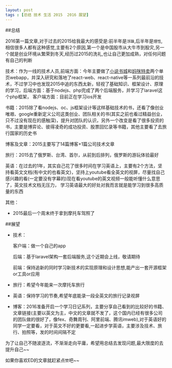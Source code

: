 ```yaml
---
layout: post
tags : [总结 技术 生活 2015  2016 展望]
---
```


##总结

2016第一篇文章,对于过去的2015给我最大的感受是:前半年是`浮躁`,后半年是`理性`,相信很多人都有这种感觉,主要有2个原因,第一个是中国股市从大牛市到股灾,另一个就是创业环境从繁荣到冬天,经历过2015的洗礼,也让自己更加成熟，对任何问题有自己的判断


技术：作为一线的技术人员,前端方面：今年主要做了[小说书城](dushu.baidu.com)和[妈咪特卖](mami.baidu.com)两个单页webapp，并深入研究和落地了react-web、react-native等一系列最前沿的技术，不过学习中也发现2015中追的东西太新，轻视了基础知识、框架设计、原理的学习，后端方面：基于nodejs、php完成了两个后端服务，并学习了laravel这个php框架，
客户端方面：目前正在学习ios开发

书籍：2015除了看nodejs、oc、js框架设计等这样基础技术的书，还看了像创业唯艰、google重新定义公司这类创业、团队相关的书(其实之前也看过精益创业，只不过没有现在的感触深)，提升对团队的认识，另外一个改变是看了很多投资的书，主要是博弈论、彼得凌奇的成功投资、股票回忆录等书籍，其他主要看了去旅行国家的历史书

博客及文章：2015主要写了14篇博客+1篇公司技术文章

旅行：2015去了俄罗斯、台湾、首尔，从前到后排列，俄罗斯的游玩体验最好

英语：在过去的1年，其实自己花了很多时间在学习英语上，主要有2个方法，坚持看英文文档(有中文的也看英文)，坚持上youtube看全英文的视屏，尽量找自己感兴趣的看(一定要没有字幕的)现在看youtube的英文视频一般能听懂什么意思了，英文技术文档无压力，
学习英语最大的好处对我而言就是能学习到很多高质量的东西

其他：

* 2015最后一个周末终于拿到摩托车驾照了


##展望

* 技术：
	
	客户端：做一个自己的app
	
	后端：基于laravel架构一套后端服务,这个近期会上线，敬请期待
	
	前端：保持追新的同时学习新技术的实现原理和设计思想,能产出一套开源框架or工具or应用	

* 旅行：希望今年能来一次摩托车旅行

* 英语：保持学习的节奏,希望年底能录一段全英文的旅行记录视屏

* 博客：2016准备开启一个学习日记系列，主要分享自己看到的比较好的书籍、文章链接(主要以英文为主，中文的文章就不发了，这个国内已经有很多公司的团队做的很好了，像fex、奇舞周刊、阿里前端、腾讯imweb),对于英语好的同学一定要看，对于英文不好的更要看,一起进步学英语，主要涉及技术、旅行、拍照等，发的时间间隔不定


为了让自己不随波逐流，不渐渐走向平庸，希望用总结去发现问题,最大限度的去提升自己~~

如果你喜欢ED的文章就赶紧点`赞`吧~~
